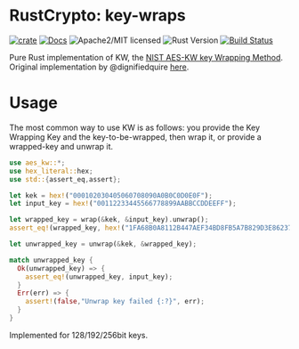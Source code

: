 # RustCrypto: key-wraps

[![crate][crate-image]][crate-link]
[![Docs][docs-image]][docs-link]
![Apache2/MIT licensed][license-image]
![Rust Version][rustc-image]
[![Build Status][build-image]][build-link]

Pure Rust implementation of KW, the [NIST AES-KW key Wrapping Method](https://nvlpubs.nist.gov/nistpubs/SpecialPublications/NIST.SP.800-38F.pdf). Original implementation by @dignifiedquire [here](https://github.com/rpgp/rpgp/blob/master/src/crypto/aes_kw.rs).

# Usage

The most common way to use KW is as follows: you provide the Key Wrapping Key
and the key-to-be-wrapped, then wrap it, or provide a wrapped-key and unwrap it.

```rust
use aes_kw::*;
use hex_literal::hex;
use std::{assert_eq,assert};

let kek = hex!("000102030405060708090A0B0C0D0E0F");
let input_key = hex!("00112233445566778899AABBCCDDEEFF");

let wrapped_key = wrap(&kek, &input_key).unwrap();
assert_eq!(wrapped_key, hex!("1FA68B0A8112B447AEF34BD8FB5A7B829D3E862371D2CFE5"));

let unwrapped_key = unwrap(&kek, &wrapped_key);

match unwrapped_key {
  Ok(unwrapped_key) => {
    assert_eq!(unwrapped_key, input_key);
  }
  Err(err) => {
    assert!(false,"Unwrap key failed {:?}", err);
  }
}
```

Implemented for 128/192/256bit keys.

[//]: # (badges)

[crate-image]: https://img.shields.io/crates/v/aes-kw.svg
[crate-link]: https://crates.io/crates/aes-kw
[docs-image]: https://docs.rs/aes-kw/badge.svg
[docs-link]: https://docs.rs/aes-kw/
[license-image]: https://img.shields.io/badge/license-Apache2.0/MIT-blue.svg
[rustc-image]: https://img.shields.io/badge/rustc-1.56+-blue.svg
[build-image]: https://github.com/RustCrypto/key-wraps/workflows/aes-kw/badge.svg?branch=master&event=push
[build-link]: https://github.com/RustCrypto/key-wraps/actions?query=workflow:aes-kw
